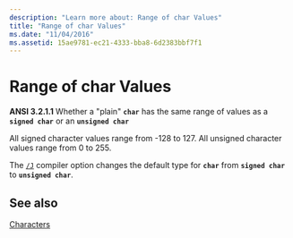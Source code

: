 ```yaml
---
description: "Learn more about: Range of char Values"
title: "Range of char Values"
ms.date: "11/04/2016"
ms.assetid: 15ae9781-ec21-4333-bba8-6d2383bbf7f1
---
```

# Range of char Values

**ANSI 3.2.1.1** Whether a "plain" **`char`** has the same range of values as a **`signed char`** or an **`unsigned char`**

All signed character values range from -128 to 127. All unsigned character values range from 0 to 255.

The [`/J`](../build/reference/j-default-char-type-is-unsigned.md) compiler option changes the default type for **`char`** from **`signed char`** to **`unsigned char`**.

## See also

[Characters](../c-language/characters.md)
